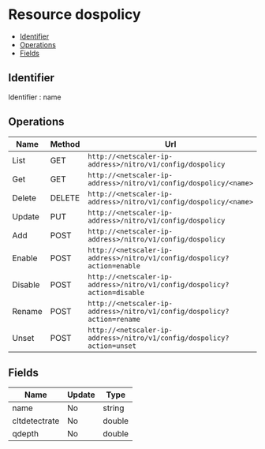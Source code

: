 # Resource dospolicy

- [Identifier](#identifier)
- [Operations](#operations)
- [Fields](#fields)

## Identifier

Identifier : name

## Operations

| Name | Method | Url |
|----|----|----|
| List | GET | `http://<netscaler-ip-address>/nitro/v1/config/dospolicy` |
| Get | GET | `http://<netscaler-ip-address>/nitro/v1/config/dospolicy/<name>` |
| Delete | DELETE | `http://<netscaler-ip-address>/nitro/v1/config/dospolicy/<name>` |
| Update | PUT | `http://<netscaler-ip-address>/nitro/v1/config/dospolicy` |
| Add | POST | `http://<netscaler-ip-address>/nitro/v1/config/dospolicy` |
| Enable | POST | `http://<netscaler-ip-address>/nitro/v1/config/dospolicy?action=enable` |
| Disable | POST | `http://<netscaler-ip-address>/nitro/v1/config/dospolicy?action=disable` |
| Rename | POST | `http://<netscaler-ip-address>/nitro/v1/config/dospolicy?action=rename` |
| Unset | POST | `http://<netscaler-ip-address>/nitro/v1/config/dospolicy?action=unset` |

## Fields

| Name | Update | Type |
|----|----|----|
| name | No | string |
| cltdetectrate | No | double |
| qdepth | No | double |

